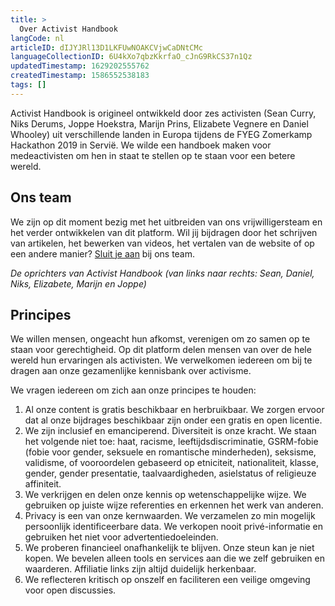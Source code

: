 ```yaml
---
title: >
  Over Activist Handbook
langCode: nl
articleID: dIJYJRl13D1LKFUwNOAKCVjwCaDNtCMc
languageCollectionID: 6U4kXo7qbzKkrfaO_cJnG9RkCS37n1Qz
updatedTimestamp: 1629202555762
createdTimestamp: 1586552538183
tags: []
---
```


Activist Handbook is origineel ontwikkeld door zes activisten (Sean Curry, Niks Derums, Joppe Hoekstra, Marijn Prins, Elizabete Vegnere en Daniel Whooley) uit verschillende landen in Europa tijdens de FYEG Zomerkamp Hackathon 2019 in Servië. We wilde een handboek maken voor medeactivisten om hen in staat te stellen op te staan voor een betere wereld.

## Ons team

We zijn op dit moment bezig met het uitbreiden van ons vrijwilligersteam en het verder ontwikkelen van dit platform. Wil jij bijdragen door het schrijven van artikelen, het bewerken van videos, het vertalen van de website of op een andere manier? [Sluit je aan](//join) bij ons team.

<div><figcaption><i>De oprichters van Activist Handbook (van links naar rechts: Sean, Daniel, Niks, Elizabete, Marijn en Joppe)</i></figcaption></div>

## Principes

We willen mensen, ongeacht hun afkomst, verenigen om zo samen op te staan voor gerechtigheid. Op dit platform delen mensen van over de hele wereld hun ervaringen als activisten. We verwelkomen iedereen om bij te dragen aan onze gezamenlijke kennisbank over activisme.

We vragen iedereen om zich aan onze principes te houden:

1.  Al onze content is gratis beschikbaar en herbruikbaar. We zorgen ervoor dat al onze bijdrages beschikbaar zijn onder een gratis en open licentie.
2.  We zijn inclusief en emanciperend. Diversiteit is onze kracht. We staan het volgende niet toe: haat, racisme, leeftijdsdiscriminatie, GSRM-fobie (fobie voor gender, seksuele en romantische minderheden), seksisme, validisme, of vooroordelen gebaseerd op etniciteit, nationaliteit, klasse, gender, gender presentatie, taalvaardigheden, asielstatus of religieuze affiniteit.
3.  We verkrijgen en delen onze kennis op wetenschappelijke wijze. We gebruiken op juiste wijze referenties en erkennen het werk van anderen.
4.  Privacy is een van onze kernwaarden. We verzamelen zo min mogelijk persoonlijk identificeerbare data. We verkopen nooit privé-informatie en gebruiken het niet voor advertentiedoeleinden.
5.  We proberen financieel onafhankelijk te blijven. Onze steun kan je niet kopen. We bevelen alleen tools en services aan die we zelf gebruiken en waarderen. Affiliatie links zijn altijd duidelijk herkenbaar.
6.  We reflecteren kritisch op onszelf en faciliteren een veilige omgeving voor open discussies.